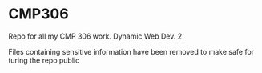 # CMP306
Repo for all my CMP 306 work. Dynamic Web Dev. 2

Files containing sensitive information have been removed to make safe for turing the repo public
